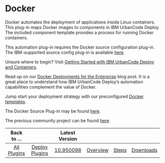 
Docker
======

Docker automates the deployment of applications inside Linux containers. This plug-in maps Docker images to components in IBM UrbanCode Deploy. The included component template provides a process for running Docker containers.

This automation plug-in requires the Docker source configuration plug-in. The IBM-supported source config plug-in is available [here](https://developer.ibm.com/urbancode/plugin/dockersourceconfig-ibmucd/ "Docker Source Config Plugin").

Unsure where to begin? Visit [Getting Started with IBM UrbanCode Deploy and Containers](https://developer.ibm.com/urbancode/docs/getting-started-ibm-urbancode-deploy-containers/).

Read up on our [Docker Deployments for the Enterprise](https://developer.ibm.com/urbancode/2016/03/21/docker-deployments-for-the-enterprise/) blog post. It is a great place to understand how IBM UrbanCode Deploy’s automation capabilities complement the value of Docker.

Jump start your deployment strategy with our preconfigured [Docker templates](https://github.com/IBM-UrbanCode/Templates-UCD).

The Docker Source Plug-in may be found [here](https://developer.ibm.com/urbancode/plugin/dockersourceconfig-ibmucd/ "Docker Source Plugin").

The previous community project can be found [here](https://hub.jazz.net/project/pquiring/ucddockerplugins/overview "Docker Community Plugin").


|Back to ...||Latest Version||||
| :---: | :---: | :---: | :---: | :---: | :---: |
|[All Plugins](../../index.md)|[Deploy Plugins](../README.md)|[10.950098](https://raw.githubusercontent.com/UrbanCode/IBM-UCD-PLUGINS/main/files/docker-plugin/docker-plugin-10.950098.zip)|[Overview](overview.md)|[Steps](steps.md)|[Downloads](downloads.md)|
